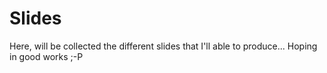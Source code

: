 Slides
======

Here, will be collected the different slides that
I'll able to produce... Hoping in good works ;-P 

